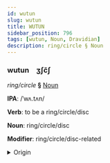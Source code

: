```yaml
---
id: wutun
slug: wutun
title: WUTUN
sidebar_position: 796
tags: [wutun, Noun, Dravidian]
description: ring/circle § Noun
---
```


### wutun&emsp;<span kind="abugida">ʒʃc̃ʃ</span>

*ring/circle* **§** [Noun](../../tags/Noun)

**IPA**: /ˈwʌ.tʌn/

**Verb**: to be a ring/circle/disc

**Noun**: ring/circle/disc

**Modifier**: ring/circle/disc-related

<details>
    <summary>Origin</summary>
    Tamil வட்டம் vaṭṭam /ʋɐʈːɐm/<br/>
    <em>Dravidian Language Family</em>
</details>